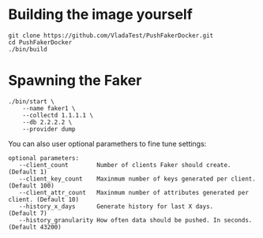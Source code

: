 # Building the image yourself

```
git clone https://github.com/VladaTest/PushFakerDocker.git
cd PushFakerDocker
./bin/build
```

# Spawning the Faker

```
./bin/start \
    --name faker1 \
    --collectd 1.1.1.1 \
    --db 2.2.2.2 \
    --provider dump
```

You can also user optional paramethers to fine tune settings:

```
optional parameters:
   --client_count        Number of clients Faker should create.              (Default 1)
   --client_key_count    Maxinmum number of keys generated per client.       (Default 100)
   --client_attr_count   Maxinmum number of attributes generated per client. (Default 10)
   --history_x_days      Generate history for last X days.                   (Default 7)
   --history_granularity How often data should be pushed. In seconds.        (Default 43200)
```
